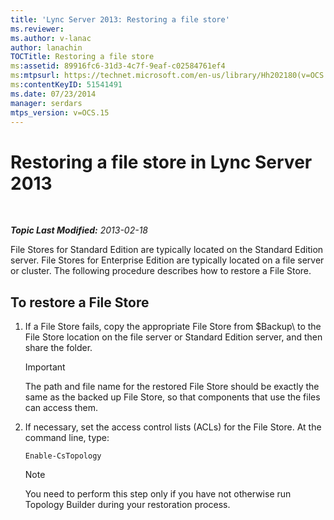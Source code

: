 ```yaml
---
title: 'Lync Server 2013: Restoring a file store'
ms.reviewer: 
ms.author: v-lanac
author: lanachin
TOCTitle: Restoring a file store
ms:assetid: 89916fc6-31d3-4c7f-9eaf-c02584761ef4
ms:mtpsurl: https://technet.microsoft.com/en-us/library/Hh202180(v=OCS.15)
ms:contentKeyID: 51541491
ms.date: 07/23/2014
manager: serdars
mtps_version: v=OCS.15
---
```


<div data-xmlns="http://www.w3.org/1999/xhtml">

<div class="topic" data-xmlns="http://www.w3.org/1999/xhtml" data-msxsl="urn:schemas-microsoft-com:xslt" data-cs="http://msdn.microsoft.com/en-us/">

<div data-asp="http://msdn2.microsoft.com/asp">

# Restoring a file store in Lync Server 2013

</div>

<div id="mainSection">

<div id="mainBody">

<span> </span>

_**Topic Last Modified:** 2013-02-18_

File Stores for Standard Edition are typically located on the Standard Edition server. File Stores for Enterprise Edition are typically located on a file server or cluster. The following procedure describes how to restore a File Store.

<div>

## To restore a File Store

1.  If a File Store fails, copy the appropriate File Store from $Backup\\ to the File Store location on the file server or Standard Edition server, and then share the folder.
    
    <div>
    

    > [!IMPORTANT]  
    > The path and file name for the restored File Store should be exactly the same as the backed up File Store, so that components that use the files can access them.

    
    </div>

2.  If necessary, set the access control lists (ACLs) for the File Store. At the command line, type:
    
        Enable-CsTopology
    
    <div>
    

    > [!NOTE]  
    > You need to perform this step only if you have not otherwise run Topology Builder during your restoration process.

    
    </div>

</div>

</div>

<span> </span>

</div>

</div>

</div>

